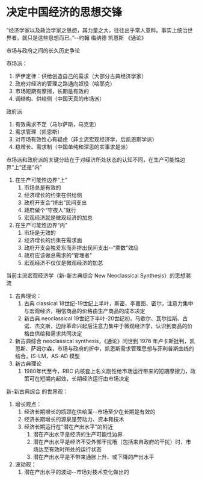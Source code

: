 # 决定中国经济的思想交锋

“经济学家以及政治学家之思想，其力量之大，往往出乎常人意料。事实上统治世界者，就只是这些思想而已。”--约翰 梅纳德 凯恩斯 《通论》

市场与政府之间的长久历史争论

市场派：
1. 萨伊定律：供给创造自己的需求（大部分古典经济学家）
2. 政府对经济的管理之路通向奴役（哈耶克）
3. 市场短期有摩擦，长期是有效的
4. 调结构、供给侧（中国天真的市场派）

政府派
1. 有效需求不足（马尔萨斯，马克思）
2. 需求管理（凯恩斯）
3. 对市场有效性心有疑虑（非主流宏观经济学，后凯恩斯学派）
4. 稳增长、需求制（中国单纯和深思的实事求是派）

市场派和政府派的关键分歧在于对经济所处状态的认知不同，在生产可能性边界“上”还是“内”
1. 在生产可能性边界“上”
    1. 市场总是有效的
    2. 经济增长的约束在供给侧
    3. 政府开支会“挤出”民间支出
    4. 政府做个“守夜人”就行
    5. 宏观经济就是微观经济的加总
2. 在生产可能性边界“内”
    1. 市场是无效的
    2. 经济增长的约束在需求面
    3. 政府开支会独爱东而非挤出民间支出--“乘数”效应
    4. 政府应该做总需求的“管理者”
    5. 宏观经济不仅仅是微观经济的加总

当前主流宏观经济学（新-新古典综合 New Neoclassical Synthesis）的思想潮流
1. 古典理论：
    1. 古典 classical 18世纪-19世纪上半叶，斯密、李嘉图、密尔，注意力集中与宏观经济，相信商品的价格由生产商品的成本决定
    2. 新古典 neoclassical 19世纪下半叶-20世纪初，马歇尔、瓦尔拉斯、古诺、杰文斯，边际革命兴起后注意力集中于微观经济学，认识到商品的价格由供给和需求共同决定
2. 新古典综合 neoclassical synthesis，《通论》问世到 1976 年卢卡斯批判，凯恩斯、萨姆尔森，市场与政府的折中，凯恩斯需求管理思想与菲利普斯曲线的结合，IS-LM，AS-AD 模型
3. 新古典理论 
    1. 1980年代至今，RBC 内核套上名义刚性给市场运行带来的短期摩擦力，政策可在短期内起效，长期经济运行由市场决定

新-新古典综合 的世界观：
1. 增长观点：
    1. 经济长期增长的瓶颈在供给面--市场至少在长期是有效的
    2. 经济长期增长的源泉是劳动力、资本和技术
    3. 经济长期运行在“潜在产出水平”的附近
        1. 潜在产出水平是经济的生产可能性边界
        2. 潜在产出水平是经济不受外部干扰哦（包括来自政府的干扰）时，市场达至有效时所处的运行状态
        3. 潜在产出水平是不带来通胀上升、或下降的产出水平
1. 波动观：
    1. 潜在产出水平的波动--市场对技术变化做出的



